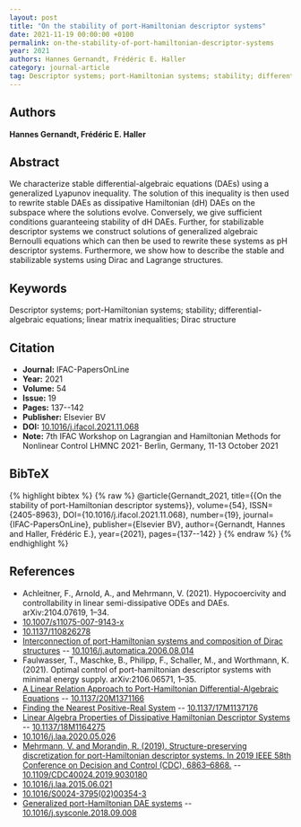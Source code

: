 ```yaml
---
layout: post
title: "On the stability of port-Hamiltonian descriptor systems"
date: 2021-11-19 00:00:00 +0100
permalink: on-the-stability-of-port-hamiltonian-descriptor-systems
year: 2021
authors: Hannes Gernandt, Frédéric E. Haller
category: journal-article
tag: Descriptor systems; port-Hamiltonian systems; stability; differential-algebraic equations; linear matrix inequalities; Dirac structure
---
```

 
## Authors
**Hannes Gernandt, Frédéric E. Haller**
 
## Abstract
We characterize stable differential-algebraic equations (DAEs) using a generalized Lyapunov inequality. The solution of this inequality is then used to rewrite stable DAEs as dissipative Hamiltonian (dH) DAEs on the subspace where the solutions evolve. Conversely, we give sufficient conditions guaranteeing stability of dH DAEs. Further, for stabilizable descriptor systems we construct solutions of generalized algebraic Bernoulli equations which can then be used to rewrite these systems as pH descriptor systems. Furthermore, we show how to describe the stable and stabilizable systems using Dirac and Lagrange structures.
 
## Keywords
Descriptor systems; port-Hamiltonian systems; stability; differential-algebraic equations; linear matrix inequalities; Dirac structure
 
## Citation
- **Journal:** IFAC-PapersOnLine
- **Year:** 2021
- **Volume:** 54
- **Issue:** 19
- **Pages:** 137--142
- **Publisher:** Elsevier BV
- **DOI:** [10.1016/j.ifacol.2021.11.068](https://doi.org/10.1016/j.ifacol.2021.11.068)
- **Note:** 7th IFAC Workshop on Lagrangian and Hamiltonian Methods for Nonlinear Control LHMNC 2021- Berlin, Germany, 11-13 October 2021
 
## BibTeX
{% highlight bibtex %}
{% raw %}
@article{Gernandt_2021,
  title={{On the stability of port-Hamiltonian descriptor systems}},
  volume={54},
  ISSN={2405-8963},
  DOI={10.1016/j.ifacol.2021.11.068},
  number={19},
  journal={IFAC-PapersOnLine},
  publisher={Elsevier BV},
  author={Gernandt, Hannes and Haller, Frédéric E.},
  year={2021},
  pages={137--142}
}
{% endraw %}
{% endhighlight %}
 
## References
- Achleitner, F., Arnold, A., and Mehrmann, V. (2021). Hypocoercivity and controllability in linear semi-dissipative ODEs and DAEs. arXiv:2104.07619, 1–34.
- [10.1007/s11075-007-9143-x](https://doi.org/10.1007/s11075-007-9143-x)
- [10.1137/110826278](https://doi.org/10.1137/110826278)
- [Interconnection of port-Hamiltonian systems and composition of Dirac structures](interconnection-of-port-hamiltonian-systems-and-composition-of-dirac-structures) -- [10.1016/j.automatica.2006.08.014](https://doi.org/10.1016/j.automatica.2006.08.014)
- Faulwasser, T., Maschke, B., Philipp, F., Schaller, M., and Worthmann, K. (2021). Optimal control of port-hamiltonian descriptor systems with minimal energy supply. arXiv:2106.06571, 1–35.
- [A Linear Relation Approach to Port-Hamiltonian Differential-Algebraic Equations](a-linear-relation-approach-to-port-hamiltonian-differential-algebraic-equations) -- [10.1137/20M1371166](https://doi.org/10.1137/20M1371166)
- [Finding the Nearest Positive-Real System](finding-the-nearest-positive-real-system) -- [10.1137/17M1137176](https://doi.org/10.1137/17M1137176)
- [Linear Algebra Properties of Dissipative Hamiltonian Descriptor Systems](linear-algebra-properties-of-dissipative-hamiltonian-descriptor-systems) -- [10.1137/18M1164275](https://doi.org/10.1137/18M1164275)
- [10.1016/j.laa.2020.05.026](https://doi.org/10.1016/j.laa.2020.05.026)
- [Mehrmann, V. and Morandin, R. (2019). Structure-preserving discretization for port-Hamiltonian descriptor systems. In 2019 IEEE 58th Conference on Decision and Control (CDC), 6863–6868.](structure-preserving-discretization-for-port-hamiltonian-descriptor-systems) -- [10.1109/CDC40024.2019.9030180](https://doi.org/10.1109/CDC40024.2019.9030180)
- [10.1016/j.laa.2015.06.021](https://doi.org/10.1016/j.laa.2015.06.021)
- [10.1016/S0024-3795(02)00354-3](https://doi.org/10.1016/S0024-3795(02)00354-3)
- [Generalized port-Hamiltonian DAE systems](generalized-port-hamiltonian-dae-systems) -- [10.1016/j.sysconle.2018.09.008](https://doi.org/10.1016/j.sysconle.2018.09.008)

